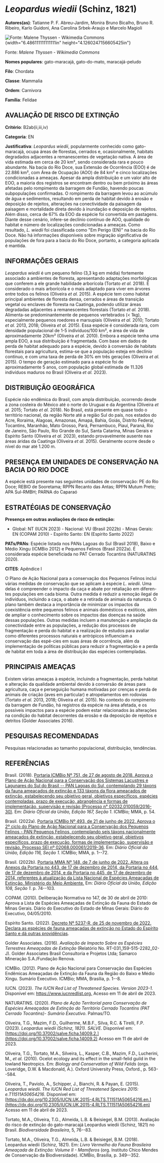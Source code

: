 # *Leopardus wiedii* (Schinz, 1821)

**Autores(as)**: Tatianne P. F. Abreu-Jardim, Monira Bruno Bicalho, Bruno R. Ribeiro, Karlo Guidoni, Ana Carolina Srbek-Araujo e Marcelo Magioli

![Fonte: Malene Thyssen - Wikimedia Commons](media/rId20.jpg){width="6.486111111111111in" height="4.1260247156605425in"}

Fonte: *Malene Thyssen - Wikimedia Commons*

**Nomes populares**: gato-maracajá, gato-do-mato, maracajá-peludo

**Filo**: Chordata

**Classe**: Mammalia

**Ordem**: Carnivora

**Família**: Felidae

## AVALIAÇÃO DE RISCO DE EXTINÇÃO

**Critério**: B2ab(ii,iii,iv)

**Categoria**: EN

**Justificativa**: *Leopardus wiedii*, popularmente conhecido como gato-maracajá, ocupa áreas de florestas, cerrados e, ocasionalmente, habitats degradados adjacentes a remanescentes de vegetação nativa. A área de vida estimada em cerca de 20 km², sendo considerada rara e pouco abundante. Na bacia do Rio Doce, sua Extensão de Ocorrência (EOO) é de 22.886 km², com Área de Ocupação (AOO) de 84 km² e cinco localizações condicionadas a ameaças. Apesar da ampla distribuição e um valor alto de EOO, a maioria dos registros se encontram dentro ou bem próximo às áreas afetadas pelo rompimento da barragem de Fundão, havendo poucas subpopulações confirmadas. O rompimento da barragem levou ao acúmulo de água e sedimentos, resultando em perda de habitat devido à erosão e deposição de rejeitos, alterações na conectividade da paisagem da paisagem e mortalidade direta devido à inundação e deposição de rejeitos. Além disso, cerca de 67% da EOO da espécie foi
convertida em pastagens. Diante desse cenário, infere-se declínio contínuo de AOO, qualidade do habitat e número de localizações condicionadas a ameaças.  Como resultado, *L. wiedii* foi classificada como "Em Perigo (EN)" na bacia do Rio Doce. Não há informações disponíveis sobre migração significativa de populações de fora para a bacia do Rio Doce, portanto, a categoria aplicada é mantida.

## INFORMAÇÕES GERAIS

*Leopardus wiedii* é um pequeno felino (3,3 kg em média) fortemente associado a ambientes de floresta, apresentando adaptações morfológicas que conferem a ele grande habilidade arborícola (Tortato *et al.* 2018).  É considerado o mais arborícola e o mais adaptado para viver em árvores entre todos os felinos (Oliveira *et al.* 2015). A espécie tem como habitat principal ambientes de floresta densa, cerrados e áreas de transição vegetal ou enclaves de floresta na Caatinga, podendo utilizar áreas degradadas adjacentes a remanescentes florestais (Tortato *et al.* 2018). Alimenta-se predominantemente de pequenos vertebrados (\< 1kg), especialmente pequenos roedores e marsupiais (Oliveira *et al.* 2010; Tortato *et al.* 2013, 2018; Oliveira *et al.* 2015). Essa espécie é considerada rara, com densidade populacional de 1-5 indivíduos/100 km², e área de vida de aproximadamente 20km² (Oliveira *et al.* 2010). Embora a espécie tenha uma ampla EOO, a sua distribuição é
fragmentada. Com base em dados de perda de habitat adequado para a espécie, devido à conversão de habitats florestais para agricultura, estima-se que a população esteja em declínio contínuo, e com uma taxa de perda de 30% em três gerações (Oliveira *et al.* 2015). O tempo de geração estimado para a espécie foi de aproximadamente 5 anos, com população global estimada de 11.326 indivíduos maduros no Brasil (Oliveira *et al.* 2023).

## DISTRIBUIÇÃO GEOGRÁFICA

Espécie não endêmica do Brasil, com ampla distribuição, ocorrendo desde a zona costeira do México até o norte do Uruguai e da Argentina (Oliveira *et al.* 2015; Tortato *et al.* 2018). No Brasil, está presente em quase todo o território nacional, da região Norte até a região Sul do país, nos estados do Acre, Roraima, Alagoas, Amazonas, Amapá, Bahia, Goiás, Distrito Federal, Tocantins, Maranhão, Mato Grosso, Pará, Pernambuco, Piauí, Paraná, Rio de Janeiro, São Paulo, Rio Grande do Sul, Santa Catarina, Minas Gerais e Espírito Santo (Oliveira *et al.* 2023), estando provavelmente ausente nas áreas áridas da Caatinga (Oliveira *et al.* 2015). Geralmente ocorre desde o nível do mar até 1.200 m.

## PRESENÇA EM UNIDADES DE CONSERVAÇÃO NA BACIA DO RIO DOCE

A espécie está presente nas seguintes unidades de conservação: PE do Rio Doce; REBIO de Sooretama; RPPN Recanto das Antas; RPPN Mutum Preto; APA Sul-RMBH; PARNA do Caparaó

## ESTRATÉGIAS DE CONSERVAÇÃO

**Presença em outras avaliações de risco de extinção:**

-   Global: NT (IUCN 2023) -   Nacional: VU (Brasil 2022b) -   Minas Gerais: EN (COPAM 2010) -   Espírito Santo: EN (Espírito Santo 2022)

**PATs/PANs**: Espécie listada nos PANs Lagoas do Sul (Brasil 2018), Baixo e Médio Xingu (ICMBio 2012) e Pequenos Felinos (Brasil 2022a). É considerada espécie beneficiada no PAT Cerrado Tocantins (NATURATINS 2020).

**CITES**: Apêndice I

O Plano de Ação Nacional para a conservação dos Pequenos Felinos inclui várias medidas de conservação que se aplicam à espécie *L. wiedii*. Uma delas é compreender o impacto da caça e abate por retaliação em diferen-tes populações em cada bioma. Outra medida é reduzir a remoção ilegal de indivíduos, incluindo a caça, o abate e a retirada de animais da natureza. O plano também destaca a importância de minimizar os impactos da coexistência entre pequenos felinos e animais domésticos e exóticos, além de ampliar o conhecimento sobre os impactos das doenças na saúde dessas populações. Outras medidas incluem a manutenção e ampliação da conectividade entre as populações, a redução dos processos de fragmentação e perda do habitat e a realização de estudos para avaliar como diferentes processos naturais e antrópicos influenciam a conservação das espé-cies em suas áreas de ocorrência, além da implementação de políticas públicas para reduzir
a fragmentação e a perda de habitat em toda a área de distribuição das espécies contempladas.

## PRINCIPAIS AMEAÇAS

Existem várias ameaças à espécie, incluindo a fragmentação, perda habitat e alteração da qualidade ambiental devido à conversão de áreas para agricultura, caça e perseguição humana motivadas por crenças e perda de animais de criação (aves em particular) e atropelamentos em rodovias (Tortato *et al.* 2013, 2018; Oliveira *et al.* 2015). No contexto do rompimento da barragem de Fundão, há registros da espécie na área afetada, e os possíveis impactos para a espécie podem estar relacionados às alterações na condição do habitat decorrentes da erosão e da deposição de rejeitos e detritos (Golder Associates 2016).

## PESQUISAS RECOMENDADAS

Pesquisas relacionadas ao tamanho populacional, distribuição, tendências.

## REFERÊNCIAS

Brasil. (2018). [Portaria ICMBio Nº 751, de 27 de agosto de 2018. Aprova o Plano de Ação Nacional para a Conservação dos Sistemas Lacustres e Lagunares do Sul do Brasil -- PAN Lagoas do Sul, contemplando 29 táxons da fauna ameaçados de extinção e 133 táxons da flora ameaçados de extinção, estabelecendo seu objetivo geral, objetivos específicos, espécies contempladas, prazo de execução, abrangência e formas de implementação, supervisão e revisão (Processo n° 02032.010059/2016-30)](https://www.gov.br/icmbio/pt-br/assuntos/biodiversidade/pan/pan-lagoas-do-sul/1-ciclo/pan-lagoas-do-sul-portaria-aprovacao.pdf).  Em: *Diário Oficial da União, Edição 167, Seção 1*. ICMBio; MMA, p. 54.

Brasil. (2022a). [Portaria ICMBio Nº 493, de 21 de junho de 2022. Aprova o 2º ciclo do Plano de Ação Nacional para a Conservação dos Pequenos Felinos - PAN Pequenos Felinos, contemplando seis táxons nacionalmente ameaçados de extinção, estabelecendo seu objetivo geral, objetivos específicos, prazo de execução, formas de implementação, supervisão e revisão. Processo SEI nº 02068.000061/2019-36](https://www.gov.br/icmbio/pt-br/assuntos/biodiversidade/pan/pan-pequenos-felinos/2-ciclo/pan-pequenos-felinos-portaria-aprovacao.pdf).  Em: *Diário Oficial da União, Edição 116, Seção 1*. ICMBio; MMA, p.  1--72.

Brasil. (2022b). [Portaria MMA Nº 148, de 7 de junho de 2022. Altera os Anexos da Portaria no 443, de 17 de dezembro de 2014, da Portaria no 444, de 17 de dezembro de 2014, e da Portaria no 445, de 17 de dezembro de 2014, referentes à atualização da Lista Nacional de Espécies Ameaçadas de Extinção. Ministério do Meio Ambiente.](https://in.gov.br/en/web/dou/-/portaria-mma-n-148-de-7-de-junho-de-2022-406272733) Em: *Diário Oficial da União, Edição 108, Seção 1*. p. 74--103.

COPAM. (2010). Deliberação Normativa no 147, de 30 de abril de 2010: Aprova a Lista de Espécies Ameaçadas de Extinção da Fauna do Estado de Minas Gerais. Diário do Executivo do Estado de Minas Gerais: Diário do Executivo, 04/05/2010.

Espírito Santo. (2022). [Decreto Nº 5237-R, de 25 de novembro de 2022.  Declara as espécies de fauna ameaçadas de extinção no Estado do Espírito Santo e dá outras providências](https://iema.es.gov.br/Media/iema/FAUNA/Decreto%205237-R_2022_25-Nov%20-%20Fauna%20(s-peixes)%20-%20Lista%20de%20Esp%C3%A9cies%20Amea%C3%A7adas%20de%20Extin%C3%A7%C3%A3o.pdf).

Golder Associates. (2016). *Avaliação de Impacto Sobre as Espécies Terrestres Ameaçadas de Extinção* (Relatório No.  RT-031_159-515-2282_02-J). Golder Associates Brasil Consultoria e Projetos Ltda; Samarco Mineração S.A./Fundação Renova.

ICMBio. (2012). Plano de Ação Nacional para Conservação das Espécies Endêmicas Ameaçadas de Extinção da Fauna da Região do Baixo e Médio Xingu. Sumário Executivo. ICMBio; MMA, Brasília, p. 1--8.

IUCN. (2023). *The IUCN Red List of Threatened Species. Version 2023-1.* Disponível em: <https://www.iucnredlist.org.> Acesso em 11 de abril de 2023.

NATURATINS. (2020). *Plano de Ação Territorial para Conservação de Espécies Ameaçadas de Extinção do Território Cerrado Tocantins (PAT Cerrado Tocantins)- Sumário Executivo*. Palmas/TO.

Oliveira, T.G., Mazim, F.D., Guilherme, M.B.F., Silva, R.C. & Tirelli, F.P. (2023). *Leopardus wiedii (Schinz, 1821)*. *SALVE*. Disponível em: [https://doi.org/10.37002/salve.ficha.14009.2.](https://doi.org/10.37002/salve.ficha.14009.2) Acesso em 11 de abril de 2023.

Oliveira, T.G., Tortato, M.A., Silveira, L., Kasper, C.B., Mazim, F.D., Lucherini, M., *et al.* (2010). Ocelot ecology and its effect in the small-felid guild in the lowland Neotropics. Em: *Biology and Conservation of Wild Felids* (orgs. Loveridge, D.W. & Macdonald, A.).  Oxford University Press, Oxford., p. 563--584.

Oliveira, T., Paviolo, A., Schipper, J., Bianchi, R. & Payan, E. (2015).  *Leopardus wiedii*. *The IUCN Red List of Threatened Species 2015: e.T11511A50654216*. Disponível em: [https://dx.doi.org/10.2305/IUCN.UK.2015-4.RLTS.T11511A50654216.en.](https://dx.doi.org/10.2305/IUCN.UK.2015-4.RLTS.T11511A50654216.en) Acesso em 11 de abril de 2023.

Tortato, M.A., Oliveira, T.G., Almeida, L.B. & Beisiegel, B.M. (2013).  Avaliação do risco de extinção do gato-maracajá Leopardus wiedii (Schinz, 1821) no Brasil. *Biodiversidade Brasileira*, 5, 76--83.

Tortato, M.A., Oliveira, T.G., Almeida, L.B. & Beisiegel, B.M. (2018).  Leopardus wiedii (Schinz, 1821). Em: *Livro Vermelho da Fauna Brasileira Ameaçada de Extinção: Volume II - Mamíferos* (org. Instituto Chico Mendes de Conservação da Biodiversidade). ICMBio, Brasília, p. 349--352.
